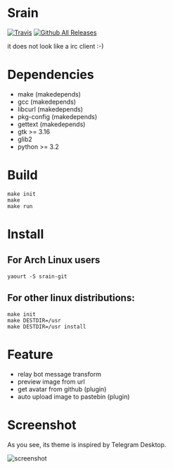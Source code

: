 Srain
=====
[![Travis](https://img.shields.io/travis/LastAvenger/srain.svg?maxAge=2592000)]()
[![Github All Releases](https://img.shields.io/github/downloads/LastAvenger/srain/total.svg?maxAge=2592000)]()

it does not look like a irc client :-)

# Dependencies

* make          (makedepends)
* gcc           (makedepends)
* libcurl       (makedepends)
* pkg-config    (makedepends)
* gettext       (makedepends)
* gtk >= 3.16
* glib2
* python >= 3.2

# Build

    make init
    make
    make run

# Install

## For Arch Linux users

    yaourt -S srain-git

## For other linux distributions:

    make init
    make DESTDIR=/usr
	make DESTDIR=/usr install

# Feature

- relay bot message transform
- preview image from url
- get avatar from github (plugin)
- auto upload image to pastebin (plugin)

# Screenshot

As you see, its theme is inspired by Telegram Desktop.

![screenshot](https://img.vim-cn.com/4f/59a3f20a2f7402d94b6759b860e37dac5bf843.png)
